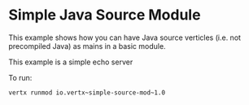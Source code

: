 # Simple Java Source Module

This example shows how you can have Java source verticles (i.e. not precompiled Java) as mains in
a basic module.

This example is a simple echo server

To run:

    vertx runmod io.vertx~simple-source-mod~1.0